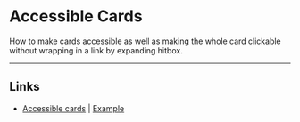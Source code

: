# Accessible Cards

How to make cards accessible as well as making the whole card clickable without wrapping in a link by expanding hitbox.

---

## Links

- [Accessible cards](https://kittygiraudel.com/2022/04/02/accessible-cards/) | [Example](https://codepen.io/bchiang7/pen/xxRBvgd?editors=1100)